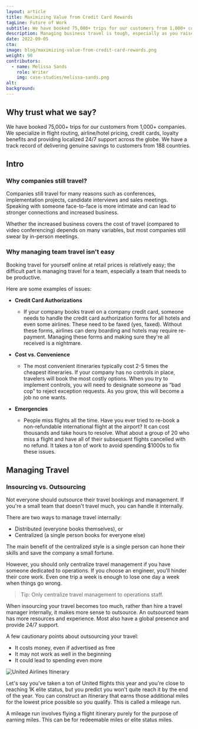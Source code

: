 ```yaml
---
layout: article
title: Maximizing Value from Credit Card Rewards
tagLine: Future of Work
subtitle: We have booked 75,000+ trips for our customers from 1,000+ companies.
description: Managing business travel is tough, especially as you raise money, build out your team and travel more frequently. In this post we explain all of the lessons, tips and tricks we've learned managing travel for more than 1,000 companies.
date: 2022-09-05
cta:
image: blog/maximizing-value-from-credit-card-rewards.png
weight: 90
contributors:
  - name: Melissa Sands
    role: Writer
    img: case-studies/melissa-sands.png
alt:
background:
---
```


## Why trust what we say?

We have booked 75,000+ trips for our customers from 1,000+ companies. We specialize in flight routing, airline/hotel pricing, credit cards, loyalty benefits and providing localized 24/7 support across the globe. We have a track record of delivering genuine savings to customers from 188 countries.

## Intro

### Why companies still travel?

Companies still travel for many reasons such as conferences, implementation projects, candidate interviews and sales meetings. Speaking with someone face-to-face is more intimate and can lead to stronger connections and increased business.

Whether the increased business covers the cost of travel (compared to video conferencing) depends on many variables, but most companies still swear by in-person meetings.

### Why managing team travel isn't easy

Booking travel for yourself online at retail prices is relatively easy; the difficult part is managing travel for a team, especially a team that needs to be productive.

Here are some examples of issues:

- **Credit Card Authorizations**
  - If your company books travel on a company credit card, someone needs to handle the credit card authorization forms for all hotels and even some airlines. These need to be faxed (yes, faxed). Without these forms, airlines can deny boarding and hotels may require re-payment. Managing these forms and making sure they're all received is a nightmare.

- **Cost vs. Convenience**
  - The most convenient itineraries typically cost 2-5 times the cheapest itineraries. If your company has no controls in place, travelers will book the most costly options. When you try to implement controls, you will need to designate someone as “bad cop” to reject exception requests. As you grow, this will become a job no one wants.

- **Emergencies**
  - People miss flights all the time. Have you ever tried to re-book a non-refundable international flight at the airport? It can cost thousands and take hours to resolve. What about a group of 20 who miss a flight and have all of their subsequent flights cancelled with no refund. It takes a ton of work to avoid spending $1000s to fix these issues.

## Managing Travel

### Insourcing vs. Outsourcing

Not everyone should outsource their travel bookings and management. If you're a small team that doesn't travel much, you can handle it internally.

There are two ways to manage travel internally:

- Distributed (everyone books themselves), or
- Centralized (a single person books for everyone else)

The main benefit of the centralized style is a single person can hone their skills and save the company a small fortune.

However, you should only centralize travel management if you have someone dedicated to operations. If you choose an engineer, you'll hinder their core work. Even one trip a week is enough to lose one day a week when things go wrong.

> Tip: Only centralize travel management to operations staff.

When insourcing your travel becomes too much, rather than hire a travel manager internally, it makes more sense to outsource. An outsourced team has more resources and experience. Most also have a global presence and provide 24/7 support.

A few cautionary points about outsourcing your travel:

- It costs money, even if advertised as free
- It may not work as well in the beginning
- It could lead to spending even more

![United Airlines Itinerary](/blog/united-itinerary.png)

Let's say you've taken a ton of United flights this year and you're close to reaching 1K elite status, but you predict you won't quite reach it by the end of the year. You can construct an itinerary that earns those additional miles for the lowest price possible so you qualify. This is called a mileage run.

A mileage run involves flying a flight itinerary purely for the purpose of earning miles. This can be for redeemable miles or elite status miles.
